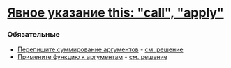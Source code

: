 # [Явное указание this: "call", "apply"](https://learn.javascript.ru/call-apply)

### Обязательные
 
* [Перепишите суммирование аргументов](https://learn.javascript.ru/task/rewrite-sum-arguments) - [см. решение](https://plnkr.co/edit/sKu3LVJGrxnE8amxlrCY?p=preview)
* [Примените функцию к аргументам](https://learn.javascript.ru/task/apply-function-skip-first-argument) - [см. решение](http://plnkr.co/edit/g5Y40mHGWQKzuxGqVQyX?p=preview)
